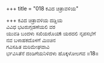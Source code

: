 +++
title = "018 ಕವಿದ ಚಿತ್ರಾವಳಿಯ"

+++
ಕವಿದ ಚಿತ್ರಾವಳಿಯ ದಡ್ಡಿಯ   
ವಿವಿಧ ಭಟರುಗ್ಗಡಣೆಯಲಿ ವರ   
ಯುವತಿ ಬಂದಳು ಸಖಿಯರೊಯಾ್ಯರದಲಿ ನೃಪಸಭೆಗೆ   
ನವ ಬಳಾಹಕದೊಳಗೆ ಮಿಂಚಿನ   
ಗವಿಸಹಿತ ಮರಿಮೇಘವಾವಿ   
ರ್ಭವಿಸಿತೆನೆ ದಂಡಿಗೆಯನಿಳಿದಳು ಹೊಕ್ಕಳೋಲಗವ    ॥18॥